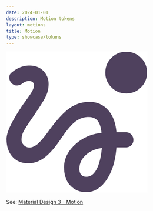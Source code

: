```yaml
---
date: 2024-01-01
description: Motion tokens
layout: motions
title: Motion
type: showcase/tokens
---
```

![tokens-motions.webp](/images/tokens-motions_1722025271714_0.webp)

See: [Material Design 3 - Motion](https://m3.material.io/styles/motion/overview)
